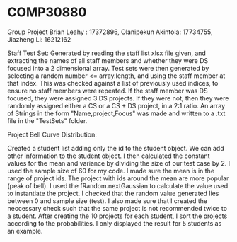 # COMP30880
Group Project
Brian Leahy : 17372896, Olanipekun Akintola: 17734755, Jiazheng Li: 16212162

Staff Test Set:
Generated by  reading the staff list xlsx file given, and extracting the names of all staff members and whether they were DS focused into a 2 dimensional array. Test sets were then generated by selecting a random number <= array.length, and using the staff member at that index. This was checked against a list of previously used indices, to ensure no staff members were repeated. If the staff member was DS focused, they were assigned 3 DS projects. If they were not, then they were randomly assigned either a CS or a CS + DS project, in a 2:1 ratio. An array of Strings in the form "Name,project,Focus" was made and written to a .txt file in the "TestSets" folder.

Project Bell Curve Distribution:

Created a student list adding only the id to the student object. We can add other information to the student object. I then calculated the constant values for the mean and variance by dividing the size of our test case by 2. I used the sample size of 60 for my code. I made sure the mean is in the range of project ids. The project with ids around the mean are more popular (peak of bell). I used the fRandom.nextGaussian to calculate the value used to instantiate the project. I checked that the random value generated lies between 0 and sample size (test). I also made sure that I created the neccessary check such that the same project is not recommended twice to a student. After creating the 10 projects for each student, I sort the projects according to the probabilities. I only displayed the result for 5 students as an example.
